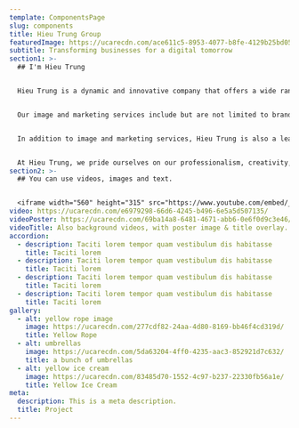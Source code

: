 ```yaml
---
template: ComponentsPage
slug: components
title: Hieu Trung Group
featuredImage: https://ucarecdn.com/ace611c5-8953-4077-b8fe-4129b25bd055/
subtitle: Transforming businesses for a digital tomorrow
section1: >-
  ## I'm Hieu Trung 


  Hieu Trung is a dynamic and innovative company that offers a wide range of services in image and marketing fields, as well as digitalizing businesses. With a team of highly skilled and experienced professionals, Hieu Trung is committed to providing top-notch solutions that meet the unique needs of each client.


  Our image and marketing services include but are not limited to branding, graphic design, photography, videography, social media management, and content creation. We work closely with our clients to ensure that their brand message is effectively communicated to their target audience, helping them to stand out in a crowded market.


  In addition to image and marketing services, Hieu Trung is also a leader in digitalizing businesses. We help businesses of all sizes to adapt to the digital age by developing custom software solutions, creating e-commerce platforms, and optimizing websites for search engines. Our digitalization services enable businesses to streamline their operations, improve their customer experience, and increase their revenue.


  At Hieu Trung, we pride ourselves on our professionalism, creativity, and commitment to excellence. We strive to exceed our clients' expectations, delivering results that help them to achieve their business goals. Contact us today to learn more about how Hieu Trung can help your business succeed.
section2: >-
  ## You can use videos, images and text.


  <iframe width="560" height="315" src="https://www.youtube.com/embed/_m2CHvfVK5I" frameborder="0" allow="accelerometer; autoplay; clipboard-write; encrypted-media; gyroscope; picture-in-picture" allowfullscreen></iframe>
video: https://ucarecdn.com/e6979298-66d6-4245-b496-6e5a5d507135/
videoPoster: https://ucarecdn.com/69ba14a8-6481-4671-abb6-0e6f0d9c3e46/
videoTitle: Also background videos, with poster image & title overlay.
accordion:
  - description: Taciti lorem tempor quam vestibulum dis habitasse
    title: Taciti lorem
  - description: Taciti lorem tempor quam vestibulum dis habitasse
    title: Taciti lorem
  - description: Taciti lorem tempor quam vestibulum dis habitasse
    title: Taciti lorem
  - description: Taciti lorem tempor quam vestibulum dis habitasse
    title: Taciti lorem
gallery:
  - alt: yellow rope image
    image: https://ucarecdn.com/277cdf82-24aa-4d80-8169-bb46f4cd319d/
    title: Yellow Rope
  - alt: umbrellas
    image: https://ucarecdn.com/5da63204-4ff0-4235-aac3-852921d7c632/
    title: a bunch of umbrellas
  - alt: yellow ice cream
    image: https://ucarecdn.com/83485d70-1552-4c97-b237-22330fb56a1e/
    title: Yellow Ice Cream
meta:
  description: This is a meta description.
  title: Project
---
```

